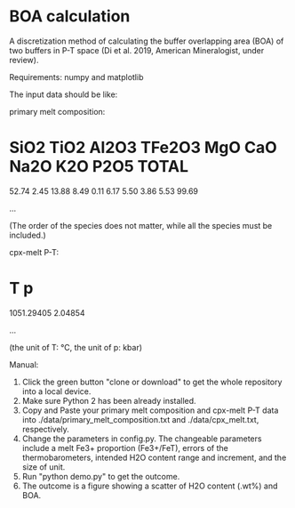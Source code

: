 # BOA calculation
A discretization method of calculating the buffer overlapping area (BOA) of two buffers in P-T space (Di et al. 2019, American Mineralogist, under review).

Requirements:
numpy and matplotlib


The input data should be like:

primary melt composition:
# SiO2 TiO2 Al2O3 TFe2O3 MgO CaO Na2O K2O P2O5 TOTAL
52.74 	2.45 	13.88 	8.49 	0.11 	6.17 	5.50 	3.86 	5.53 	99.69 

...

(The order of the species does not matter, while all the species must be included.)

cpx-melt P-T:
# T p
1051.29405	2.04854

...

(the unit of T: °C, the unit of p: kbar)


Manual:
1. Click the green button "clone or download" to get the whole repository into a local device.
2. Make sure Python 2 has been already installed.
3. Copy and Paste your primary melt composition and cpx-melt P-T data into ./data/primary_melt_composition.txt and ./data/cpx_melt.txt, respectively.
4. Change the parameters in config.py. The changeable parameters include a melt Fe3+ proportion (Fe3+/FeT), errors of the thermobarometers, intended H2O content range and increment, and the size of unit.
5. Run "python demo.py" to get the outcome.
6. The outcome is a figure showing a scatter of H2O content (.wt%) and BOA.
